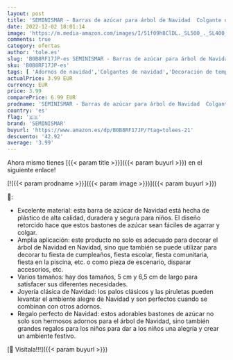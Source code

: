 ```yaml
---
layout: post
title: 'SEMINISMAR - Barras de azúcar para árbol de Navidad  Colgante de árbol de Navidad  Barra de azúcar  Colgante de árbol de Navidad  Barra de azúcar para Colgar  para Navidad Fiestas decoración navideña 8 Unidades'
date: 2022-12-02 18:01:14
image: 'https://m.media-amazon.com/images/I/51f09h8ClDL._SL500_._SL400_.jpg'
comments: true
category: ofertas
author: 'tole.es'
slug: 'B0B8RF17JP-es SEMINISMAR - Barras de azúcar para árbol de Navidad...'
sku: 'B0B8RF17JP-es'
tags: [ 'Adornos de navidad','Colgantes de navidad','Decoración de temporada','Decoración del hogar','Hogar y cocina','navidad','seminismar','🇪🇸', ]
actualPrice: 3.99 EUR
currency: EUR
price: 3.99
comparePrice: 6.99 EUR
prodname: 'SEMINISMAR - Barras de azúcar para árbol de Navidad  Colgante de árbol de Navidad  Barra de azúcar  Colgante de árbol de Navidad  Barra de azúcar para Colgar  para Navidad Fiestas decoración navideña 8 Unidades'
country: 'es'
flag: '🇪🇸'
brand: 'SEMINISMAR'
buyurl: 'https://www.amazon.es/dp/B0B8RF17JP/?tag=tolees-21'
descuento: '42.92'
average: '3.99'
---
```


Ahora mismo tienes [{{< param title >}}]({{< param buyurl >}}) en el siguiente enlace!

[![{{< param prodname >}}]({{< param image >}})]({{< param buyurl >}})

🔎:

- Excelente material: esta barra de azúcar de Navidad está hecha de plástico de alta calidad, duradera y segura para niños. El diseño retorcido hace que estos bastones de azúcar sean fáciles de agarrar y colgar.
- Amplia aplicación: este producto no solo es adecuado para decorar el árbol de Navidad en Navidad, sino que también se puede utilizar para decorar tu fiesta de cumpleaños, fiesta escolar, fiesta comunitaria, fiesta en la piscina, etc. o como pieza de escenario, disparar accesorios, etc.
- Varios tamaños: hay dos tamaños, 5 cm y 6,5 cm de largo para satisfacer sus diferentes necesidades.
- Joyería clásica de Navidad: los palos clásicos y las piruletas pueden levantar el ambiente alegre de Navidad y son perfectos cuando se combinan con otros adornos.
- Regalo perfecto de Navidad: estos adorables bastones de azúcar no solo son hermosos adornos para el árbol de Navidad, sino también grandes regalos para los niños para dar a los niños una alegría y crear un ambiente festivo.

[🛒 Visítala!!!]({{< param buyurl >}})
